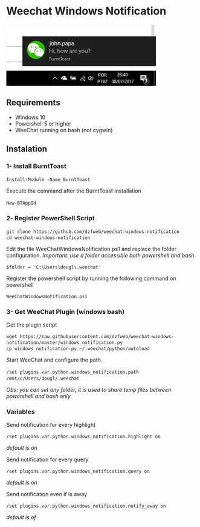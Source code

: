 # Weechat Windows Notification

![Emoji](print.png)

## Requirements
* Windows 10
* Powershell 5 or higher
* WeeChat running on bash (not cygwin)

## Instalation 
### 1- Install BurntToast

`Install-Module -Name BurntToast`

Execute the command after the BurntToast installation

`New-BTAppId`

### 2- Register PowerShell Script
```
git clone https://github.com/dzfweb/weechat-windows-notification
cd weechat-windows-notification
``` 

Edit the file WeeChatWindowsNotification.ps1 and replace the folder configuration. 
*Important: use a folder accessible both powershell and bash* 
```
$folder = 'C:\Users\dougl\.weechat'
```

Register the powershell script by running the following command on powershell 
```
WeeChatWindowsNotification.ps1
```

### 3- Get WeeChat Plugin (windows bash)
Get the plugin script
```
wget https://raw.githubusercontent.com/dzfweb/weechat-windows-notification/master/windows_notification.py
cp windows_notification.py ~/.weechat/python/autoload
``` 
Start WeeChat and configure the path.

```/set plugins.var.python.windows_notification.path /mnt/c/Users/dougl/.weechat```

*Obs: you can set any folder, it is used to share temp files between powershell and bash only*

### Variables
Send notification for every highlight
```
/set plugins.var.python.windows_notification.highlight on
```
*default is on*

Send notification for every query
```
/set plugins.var.python.windows_notification.query on
```
*default is on*

Send notification even if is away
```
/set plugins.var.python.windows_notification.notify_away on
```
*default is of*